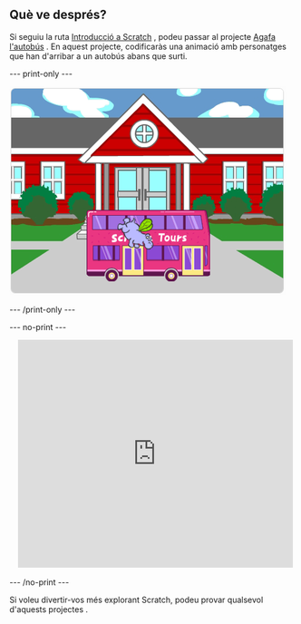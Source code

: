 ## Què ve després?

Si seguiu la ruta [Introducció a Scratch](https://projects.raspberrypi.org/en/pathways/scratch-intro) , podeu passar al projecte [Agafa l'autobús](https://projects.raspberrypi.org/en/projects/catch-the-bus) . En aquest projecte, codificaràs una animació amb personatges que han d'arribar a un autobús abans que surti.

--- print-only ---

![El projecte 'Agafa l'autobús'.](images/scratch-tour-bus.png)

--- /print-only ---

--- no-print ---

<div class="scratch-preview" style="margin-left: 15px;">
  <iframe allowtransparency="true" width="485" height="402" src="https://scratch.mit.edu/projects/embed/724160134/?autostart=false" frameborder="0"></iframe>
</div>

--- /no-print ---

Si voleu divertir-vos més explorant Scratch, podeu provar qualsevol d'aquests projectes [](https://projects.raspberrypi.org/en/projects?software%5B%5D=scratch&curriculum%5B%5D=%201).
